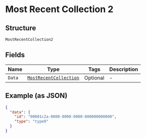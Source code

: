 
# Most Recent Collection 2

## Structure

`MostRecentCollection2`

## Fields

| Name | Type | Tags | Description |
|  --- | --- | --- | --- |
| `Data` | [`MostRecentCollection`](../../doc/models/most-recent-collection.md) | Optional | - |

## Example (as JSON)

```json
{
  "data": {
    "id": "00001c2a-0000-0000-0000-000000000000",
    "type": "type0"
  }
}
```

